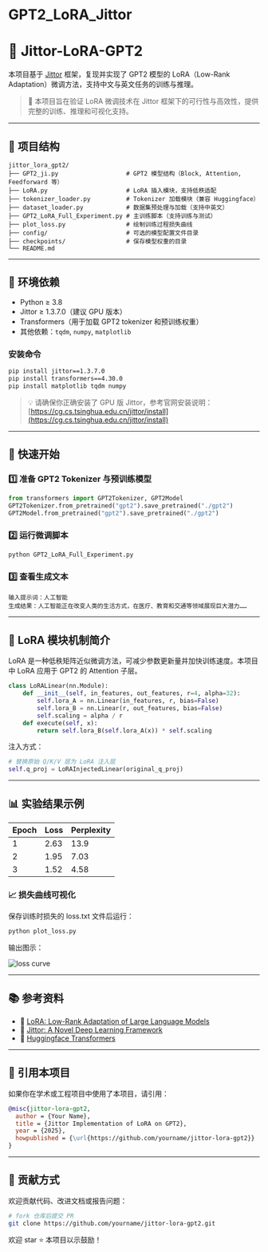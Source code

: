# GPT2_LoRA_Jittor

# 🤖 Jittor-LoRA-GPT2

本项目基于 [Jittor](https://github.com/Jittor/jittor) 框架，复现并实现了 GPT2 模型的 LoRA（Low-Rank Adaptation）微调方法，支持中文与英文任务的训练与推理。

> 🔬 本项目旨在验证 LoRA 微调技术在 Jittor 框架下的可行性与高效性，提供完整的训练、推理和可视化支持。

---

## 📁 项目结构

```
jittor_lora_gpt2/
├── GPT2_ji.py                   # GPT2 模型结构（Block, Attention, Feedforward 等）
├── LoRA.py                      # LoRA 插入模块，支持低秩适配
├── tokenizer_loader.py          # Tokenizer 加载模块（兼容 Huggingface）
├── dataset_loader.py            # 数据集预处理与加载（支持中英文）
├── GPT2_LoRA_Full_Experiment.py # 主训练脚本（支持训练与测试）
├── plot_loss.py                 # 绘制训练过程损失曲线
├── config/                      # 可选的模型配置文件目录
├── checkpoints/                 # 保存模型权重的目录
└── README.md
```

---

## 🔧 环境依赖

- Python ≥ 3.8
- Jittor ≥ 1.3.7.0（建议 GPU 版本）
- Transformers（用于加载 GPT2 tokenizer 和预训练权重）
- 其他依赖：`tqdm`, `numpy`, `matplotlib`

### 安装命令

```bash
pip install jittor==1.3.7.0
pip install transformers==4.30.0
pip install matplotlib tqdm numpy
```

> 💡 请确保你正确安装了 GPU 版 Jittor，参考官网安装说明：[https://cg.cs.tsinghua.edu.cn/jittor/install](https://cg.cs.tsinghua.edu.cn/jittor/install)

---

## 🚀 快速开始

### 1️⃣ 准备 GPT2 Tokenizer 与预训练模型

```python
from transformers import GPT2Tokenizer, GPT2Model
GPT2Tokenizer.from_pretrained("gpt2").save_pretrained("./gpt2")
GPT2Model.from_pretrained("gpt2").save_pretrained("./gpt2")
```

### 2️⃣ 运行微调脚本

```bash
python GPT2_LoRA_Full_Experiment.py
```

### 3️⃣ 查看生成文本

```
输入提示词：人工智能
生成结果：人工智能正在改变人类的生活方式，在医疗、教育和交通等领域展现巨大潜力……
```

---

## 🧠 LoRA 模块机制简介

LoRA 是一种低秩矩阵近似微调方法，可减少参数更新量并加快训练速度。本项目中 LoRA 应用于 GPT2 的 Attention 子层。

```python
class LoRALinear(nn.Module):
    def __init__(self, in_features, out_features, r=4, alpha=32):
        self.lora_A = nn.Linear(in_features, r, bias=False)
        self.lora_B = nn.Linear(r, out_features, bias=False)
        self.scaling = alpha / r
    def execute(self, x):
        return self.lora_B(self.lora_A(x)) * self.scaling
```

注入方式：

```python
# 替换原始 Q/K/V 层为 LoRA 注入层
self.q_proj = LoRAInjectedLinear(original_q_proj)
```

---

## 📊 实验结果示例

| Epoch | Loss  | Perplexity |
|-------|-------|------------|
|   1   | 2.63  | 13.9       |
|   2   | 1.95  | 7.03       |
|   3   | 1.52  | 4.58       |

### 📈 损失曲线可视化

保存训练时损失的 loss.txt 文件后运行：

```bash
python plot_loss.py
```

输出图示：

![loss curve](./images/loss_curve.png)

---

## 📚 参考资料

- 🔖 [LoRA: Low-Rank Adaptation of Large Language Models](https://arxiv.org/abs/2106.09685)
- 🔖 [Jittor: A Novel Deep Learning Framework](https://github.com/Jittor/jittor)
- 🔖 [Huggingface Transformers](https://huggingface.co/docs/transformers)

---

## 📎 引用本项目

如果你在学术或工程项目中使用了本项目，请引用：

```bibtex
@misc{jittor-lora-gpt2,
  author = {Your Name},
  title = {Jittor Implementation of LoRA on GPT2},
  year = {2025},
  howpublished = {\url{https://github.com/yourname/jittor-lora-gpt2}}
}
```

---

## 🤝 贡献方式

欢迎贡献代码、改进文档或报告问题：

```bash
# fork 仓库后提交 PR
git clone https://github.com/yourname/jittor-lora-gpt2.git
```

欢迎 star ⭐ 本项目以示鼓励！
```
